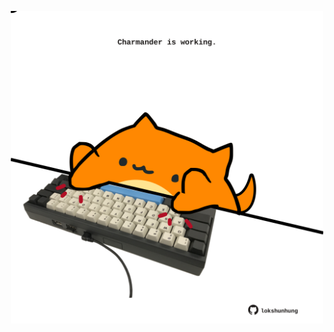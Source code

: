 <!-- built at 22/02/2021, 19:01:20 UTC -->
<p align="center">
  <img width="500" height="500" src="./ReadmeImage.svg">
</p>
